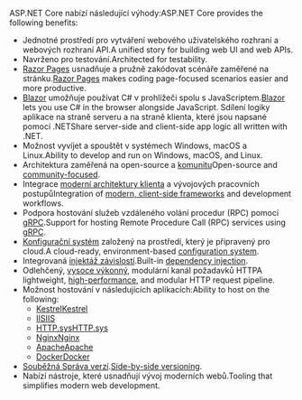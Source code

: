 <span data-ttu-id="5e500-101">ASP.NET Core nabízí následující výhody:</span><span class="sxs-lookup"><span data-stu-id="5e500-101">ASP.NET Core provides the following benefits:</span></span>

* <span data-ttu-id="5e500-102">Jednotné prostředí pro vytváření webového uživatelského rozhraní a webových rozhraní API.</span><span class="sxs-lookup"><span data-stu-id="5e500-102">A unified story for building web UI and web APIs.</span></span>
* <span data-ttu-id="5e500-103">Navrženo pro testování.</span><span class="sxs-lookup"><span data-stu-id="5e500-103">Architected for testability.</span></span>
* <span data-ttu-id="5e500-104">[Razor Pages](xref:razor-pages/index) usnadňuje a pružně zakódovat scénáře zaměřené na stránku.</span><span class="sxs-lookup"><span data-stu-id="5e500-104">[Razor Pages](xref:razor-pages/index) makes coding page-focused scenarios easier and more productive.</span></span>
* <span data-ttu-id="5e500-105">[Blazor](xref:blazor/index) umožňuje používat C# v prohlížeči spolu s JavaScriptem.</span><span class="sxs-lookup"><span data-stu-id="5e500-105">[Blazor](xref:blazor/index) lets you use C# in the browser alongside JavaScript.</span></span> <span data-ttu-id="5e500-106">Sdílení logiky aplikace na straně serveru a na straně klienta, které jsou napsané pomocí .NET</span><span class="sxs-lookup"><span data-stu-id="5e500-106">Share server-side and client-side app logic all written with .NET.</span></span>
* <span data-ttu-id="5e500-107">Možnost vyvíjet a spouštět v systémech Windows, macOS a Linux.</span><span class="sxs-lookup"><span data-stu-id="5e500-107">Ability to develop and run on Windows, macOS, and Linux.</span></span>
* <span data-ttu-id="5e500-108">Architektura zaměřená na open-source a [komunitu](https://live.asp.net/)</span><span class="sxs-lookup"><span data-stu-id="5e500-108">Open-source and [community-focused](https://live.asp.net/).</span></span>
* <span data-ttu-id="5e500-109">Integrace [moderní architektury klienta](xref:blazor/index) a vývojových pracovních postupů</span><span class="sxs-lookup"><span data-stu-id="5e500-109">Integration of [modern, client-side frameworks](xref:blazor/index) and development workflows.</span></span>
* <span data-ttu-id="5e500-110">Podpora hostování služeb vzdáleného volání procedur (RPC) pomocí [gRPC](xref:grpc/index).</span><span class="sxs-lookup"><span data-stu-id="5e500-110">Support for hosting Remote Procedure Call (RPC) services using [gRPC](xref:grpc/index).</span></span>
* <span data-ttu-id="5e500-111">[Konfigurační systém](xref:fundamentals/configuration/index) založený na prostředí, který je připravený pro cloud.</span><span class="sxs-lookup"><span data-stu-id="5e500-111">A cloud-ready, environment-based [configuration system](xref:fundamentals/configuration/index).</span></span>
* <span data-ttu-id="5e500-112">Integrovaná [injektáž závislostí](xref:fundamentals/dependency-injection).</span><span class="sxs-lookup"><span data-stu-id="5e500-112">Built-in [dependency injection](xref:fundamentals/dependency-injection).</span></span>
* <span data-ttu-id="5e500-113">Odlehčený, [vysoce výkonný](https://github.com/aspnet/benchmarks), modulární kanál požadavků HTTP</span><span class="sxs-lookup"><span data-stu-id="5e500-113">A lightweight, [high-performance](https://github.com/aspnet/benchmarks), and modular HTTP request pipeline.</span></span>
* <span data-ttu-id="5e500-114">Možnost hostování v následujících aplikacích:</span><span class="sxs-lookup"><span data-stu-id="5e500-114">Ability to host on the following:</span></span>
  * [<span data-ttu-id="5e500-115">Kestrel</span><span class="sxs-lookup"><span data-stu-id="5e500-115">Kestrel</span></span>](xref:fundamentals/servers/kestrel)
  * [<span data-ttu-id="5e500-116">IIS</span><span class="sxs-lookup"><span data-stu-id="5e500-116">IIS</span></span>](xref:host-and-deploy/iis/index)
  * [<span data-ttu-id="5e500-117">HTTP.sys</span><span class="sxs-lookup"><span data-stu-id="5e500-117">HTTP.sys</span></span>](xref:fundamentals/servers/httpsys)
  * [<span data-ttu-id="5e500-118">Nginx</span><span class="sxs-lookup"><span data-stu-id="5e500-118">Nginx</span></span>](xref:host-and-deploy/linux-nginx)
  * [<span data-ttu-id="5e500-119">Apache</span><span class="sxs-lookup"><span data-stu-id="5e500-119">Apache</span></span>](xref:host-and-deploy/linux-apache)
  * [<span data-ttu-id="5e500-120">Docker</span><span class="sxs-lookup"><span data-stu-id="5e500-120">Docker</span></span>](xref:host-and-deploy/docker/index)
* <span data-ttu-id="5e500-121">[Souběžná Správa verzí](/dotnet/standard/choosing-core-framework-server#side-by-side-net-versions-per-application-level).</span><span class="sxs-lookup"><span data-stu-id="5e500-121">[Side-by-side versioning](/dotnet/standard/choosing-core-framework-server#side-by-side-net-versions-per-application-level).</span></span>
* <span data-ttu-id="5e500-122">Nabízí nástroje, které usnadňují vývoj moderních webů.</span><span class="sxs-lookup"><span data-stu-id="5e500-122">Tooling that simplifies modern web development.</span></span>

